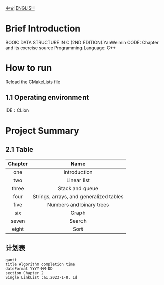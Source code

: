 [中文](README.md)|[ENGLISH](README_EN.md)
# Brief Introduction
BOOK: DATA STRUCTURE IN C (2ND EDITION).YanWeimin 
CODE: Chapter and its exercise source
Programming Language: C++

#  How to run
Reload the CMakeLists file

## 1.1 Operating environment
IDE：CLion

# Project Summary
## 2.1 Table
| Chapter | Name  |
|:-------:|:---:|
|   one   | Introduction  |
|   two   |Linear list|
|  three  |Stack and queue|
|  four   |Strings, arrays, and generalized tables|
|  five   |Numbers and binary trees|
|   six   |Graph|
|  seven  |Search|
|  eight  |Sort|

## 计划表
```mermaid
gantt
title Algorithm completion time
dateFormat YYYY-MM-DD
section Chapter 2 
Single LinkList :a1,2023-1-8, 1d
```